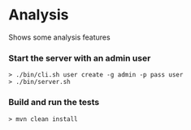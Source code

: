 # Analysis

Shows some analysis features

### Start the server with an admin user

``` shell
> ./bin/cli.sh user create -g admin -p pass user
> ./bin/server.sh
```

### Build and run the tests

``` shell
> mvn clean install
```
